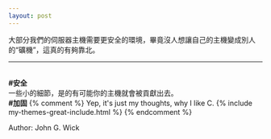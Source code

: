 ```yaml
---
layout: post
---
```


大部分我們的伺服器主機需要更安全的環境，畢竟沒人想讓自己的主機變成別人的“礦機”，這真的有夠靠北。
<hr>
<br>
<b>#安全</b><br>
一些小的細節，是的有可能你的主機就會被貢獻出去。<br>
<b>#加固</b>
{% comment %}
Yep, it's just my thoughts, why I like C.
{% include my-themes-great-include.html %}
{% endcomment %}

Author: John G. Wick

